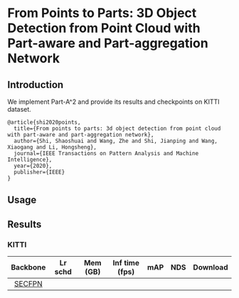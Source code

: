 # From Points to Parts: 3D Object Detection from Point Cloud with Part-aware and Part-aggregation Network
## Introduction
We implement Part-A^2 and provide its results and checkpoints on KITTI dataset.
```
@article{shi2020points,
  title={From points to parts: 3d object detection from point cloud with part-aware and part-aggregation network},
  author={Shi, Shaoshuai and Wang, Zhe and Shi, Jianping and Wang, Xiaogang and Li, Hongsheng},
  journal={IEEE Transactions on Pattern Analysis and Machine Intelligence},
  year={2020},
  publisher={IEEE}
}

```
## Usage
## Results
### KITTI
|  Backbone   | Lr schd | Mem (GB) | Inf time (fps) | mAP |NDS| Download |
| :---------: | :-----: | :------: | :------------: | :----: |:----: | :------: |
|    [SECFPN](../)    |||||
